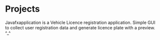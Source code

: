 # Projects
Javafxapplication is a Vehicle Licence registration application.
Simple GUI to collect user registration data and generate licence plate with a preview.
^_^
